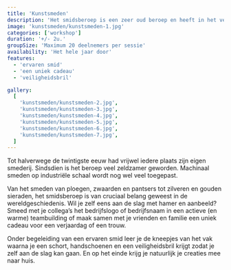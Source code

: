 ```yaml
---
title: 'Kunstsmeden'
description: 'Het smidsberoep is een zeer oud beroep en heeft in het verleden vele werkstukken voortgebracht.'
image: 'kunstsmeden/kunstsmeden-1.jpg'
categories: ['workshop']
duration: '+/- 2u.'
groupSize: 'Maximum 20 deelnemers per sessie'
availability: 'Het hele jaar door'
features:
  - 'ervaren smid'
  - 'een uniek cadeau'
  - 'veiligheidsbril'

gallery:
  [
    'kunstsmeden/kunstsmeden-2.jpg',
    'kunstsmeden/kunstsmeden-3.jpg',
    'kunstsmeden/kunstsmeden-4.jpg',
    'kunstsmeden/kunstsmeden-5.jpg',
    'kunstsmeden/kunstsmeden-6.jpg',
    'kunstsmeden/kunstsmeden-7.jpg',
  ]
---
```


Tot halverwege de twintigste eeuw had vrijwel iedere plaats zijn eigen smederij. Sindsdien is het beroep veel zeldzamer geworden. Machinaal smeden op industriële schaal wordt nog wel veel toegepast.

Van het smeden van ploegen, zwaarden en pantsers tot zilveren en gouden sieraden, het smidsberoep is van cruciaal belang geweest in de wereldgeschiedenis.
Wil je zelf eens aan de slag met hamer en aanbeeld? Smeed met je collega’s het bedrijfslogo of bedrijfsnaam in een actieve (en warme) teambuilding of maak samen met je vrienden en familie een uniek cadeau voor een verjaardag of een trouw.

Onder begeleiding van een ervaren smid leer je de kneepjes van het vak waarna je een schort, handschoenen en een veiligheidsbril krijgt zodat je zelf aan de slag kan gaan. En op het einde krijg je natuurlijk je creaties mee naar huis.
